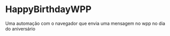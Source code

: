 # HappyBirthdayWPP
Uma automação com o navegador que envia uma mensagem no wpp no dia do aniversário
